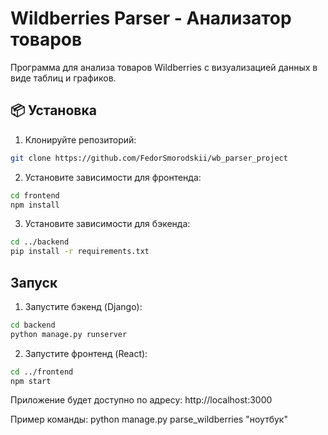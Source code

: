 # Wildberries Parser - Анализатор товаров

Программа для анализа товаров Wildberries с визуализацией данных в виде таблиц и графиков.

## 📦 Установка

1. Клонируйте репозиторий:
```bash
git clone https://github.com/FedorSmorodskii/wb_parser_project
```

2. Установите зависимости для фронтенда:
```bash
cd frontend
npm install
```

3. Установите зависимости для бэкенда:
```bash
cd ../backend
pip install -r requirements.txt
```

## Запуск

1. Запустите бэкенд (Django):
```bash
cd backend
python manage.py runserver
```

2. Запустите фронтенд (React):
```bash
cd ../frontend
npm start
```

Приложение будет доступно по адресу:
http://localhost:3000


Пример команды:
python manage.py parse_wildberries "ноутбук"
